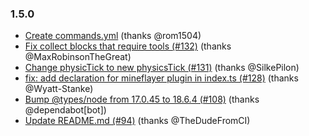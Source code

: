 ### 1.5.0
* [Create commands.yml](https://github.com/PrismarineJS/mineflayer-collectblock/commit/37fdb61fc1c9e038a4a8a880deece90dee2d3520) (thanks @rom1504)
* [Fix collect blocks that require tools (#132)](https://github.com/PrismarineJS/mineflayer-collectblock/commit/5dbaed726f8f7d750a51531b443495270be59585) (thanks @MaxRobinsonTheGreat)
* [Change physicTick to new physicsTick (#131)](https://github.com/PrismarineJS/mineflayer-collectblock/commit/c7f44d7c8c1a9a03dbca696b41c3758a481ce4d5) (thanks @SilkePilon)
* [fix: add declaration for mineflayer plugin in index.ts (#128)](https://github.com/PrismarineJS/mineflayer-collectblock/commit/51363f4478e75e644a0f26d9b1dad377d4d5c4c6) (thanks @Wyatt-Stanke)
* [Bump @types/node from 17.0.45 to 18.6.4 (#108)](https://github.com/PrismarineJS/mineflayer-collectblock/commit/c5f9aeb5bf5d6c192e7a75455e8044c5723a57c6) (thanks @dependabot[bot])
* [Update README.md (#94)](https://github.com/PrismarineJS/mineflayer-collectblock/commit/08997f52464c219bb4ce9fd1c5eafa9f3af02482) (thanks @TheDudeFromCI)
